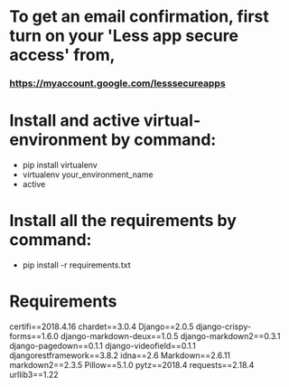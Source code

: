 # To get an email confirmation, first turn on your 'Less app secure access' from,
### https://myaccount.google.com/lesssecureapps

# Install and active virtual-environment by command:
   * pip install virtualenv
   * virtualenv your_environment_name
   * active

# Install all the requirements by command:
   * pip install -r requirements.txt

# Requirements
certifi==2018.4.16
chardet==3.0.4
Django==2.0.5
django-crispy-forms==1.6.0
django-markdown-deux==1.0.5
django-markdown2==0.3.1
django-pagedown==0.1.1
django-videofield==0.1.1
djangorestframework==3.8.2
idna==2.6
Markdown==2.6.11
markdown2==2.3.5
Pillow==5.1.0
pytz==2018.4
requests==2.18.4
urllib3==1.22
